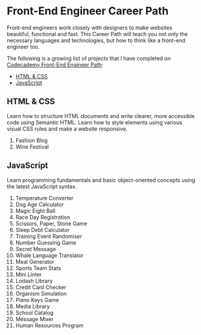 # Front-End Engineer Career Path

Front-end engineers work closely with designers to make websites beautiful, functional and fast. This Career Path will teach you not only the necessary languages and technologies, but how to think like a front-end engineer too.

The following is a growing list of projects that I have completed on [Codecademy Front-End Engineer Path](https://www.codecademy.com/learn/paths/front-end-engineer-career-path):

- [HTML & CSS](#html-css)
- [JavaScript](#javascript)

## HTML & CSS <a name="html-css"></a>

Learn how to structure HTML documents and write clearer, more accessible code using Semantic HTML. Learn how to style elements using various visual CSS rules and make a website responsive.

1. Fashion Blog
2. Wine Festival

## JavaScript <a name="javascript"></a>

Learn programming fundamentals and basic object-oriented concepts using the latest JavaScript syntax.

1. Temperature Converter
2. Dog Age Calculator
3. Magic Eight Ball
4. Race Day Registration
5. Scissors, Paper, Stone Game
6. Sleep Debt Calculator
7. Training Event Randomiser
8. Number Guessing Game
9. Secret Message
10. Whale Language Translator
11. Meal Generator
12. Sports Team Stats
13. Mini Linter
14. Lodash Library
15. Credit Card Checker
16. Organism Simulation
17. Piano Keys Game
18. Media Library
19. School Catalog
20. Message Mixer
21. Human Resources Program
